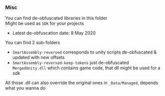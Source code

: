 ### Misc

You can find de-obfuscated libraries in this folder  
Might be used as `SDK` for your projects  

* Latest de-obfuscation date: 8 May 2020

You can find 2 sub-folders
* `SmartAssembly-reversed` corresponds to unity scripts de-obfuscated & updated with new offsets
* `SmartAssembly-reversed-keep-tokens` just de-obfuscated `MergedUnity.dll` which contains game code, that dll might be used for a sdk

All those .dll can also override the original ones in `_Data/Managed`, depends what you wanna do